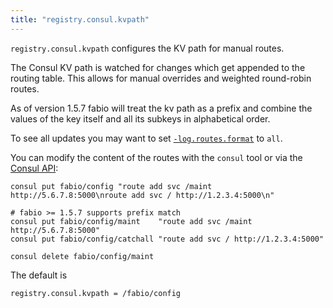 ```yaml
---
title: "registry.consul.kvpath"
---
```


`registry.consul.kvpath` configures the KV path for manual routes.

The Consul KV path is watched for changes which get appended to
the routing table. This allows for manual overrides and weighted
round-robin routes.

As of version 1.5.7 fabio will treat the kv path as a prefix and
combine the values of the key itself and all its subkeys in 
alphabetical order.

To see all updates you may want to set [`-log.routes.format`](/ref/log.routes.format/)
to `all`.

You can modify the content of the routes with the `consul` tool or via
the [Consul API](https://www.consul.io/api/index.html):

```
consul put fabio/config "route add svc /maint http://5.6.7.8:5000\nroute add svc / http://1.2.3.4:5000\n"

# fabio >= 1.5.7 supports prefix match
consul put fabio/config/maint    "route add svc /maint http://5.6.7.8:5000"
consul put fabio/config/catchall "route add svc / http://1.2.3.4:5000"

consul delete fabio/config/maint
```

The default is

	registry.consul.kvpath = /fabio/config
